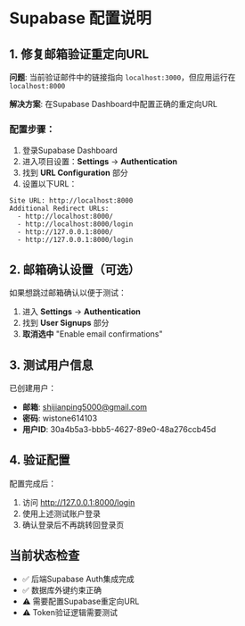 # Supabase 配置说明

## 1. 修复邮箱验证重定向URL

**问题**: 当前验证邮件中的链接指向 `localhost:3000`，但应用运行在 `localhost:8000`

**解决方案**: 在Supabase Dashboard中配置正确的重定向URL

### 配置步骤：

1. 登录Supabase Dashboard
2. 进入项目设置：**Settings** → **Authentication**
3. 找到 **URL Configuration** 部分
4. 设置以下URL：

```
Site URL: http://localhost:8000
Additional Redirect URLs: 
  - http://localhost:8000/
  - http://localhost:8000/login
  - http://127.0.0.1:8000/
  - http://127.0.0.1:8000/login
```

## 2. 邮箱确认设置（可选）

如果想跳过邮箱确认以便于测试：

1. 进入 **Settings** → **Authentication** 
2. 找到 **User Signups** 部分
3. **取消选中** "Enable email confirmations"

## 3. 测试用户信息

已创建用户：
- **邮箱**: shijianping5000@gmail.com  
- **密码**: wistone614103
- **用户ID**: 30a4b5a3-bbb5-4627-89e0-48a276ccb45d

## 4. 验证配置

配置完成后：
1. 访问 http://127.0.0.1:8000/login
2. 使用上述测试账户登录
3. 确认登录后不再跳转回登录页

## 当前状态检查

- ✅ 后端Supabase Auth集成完成
- ✅ 数据库外键约束正确
- ⚠️  需要配置Supabase重定向URL
- ⚠️  Token验证逻辑需要测试